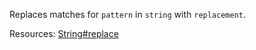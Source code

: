 Replaces matches for <code>pattern</code> in <code>string</code> with <code>replacement</code>.

Resources: [String#replace](https://developer.mozilla.org/docs/Web/JavaScript/Reference/Global_Objects/String/replace)
